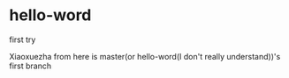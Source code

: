 # hello-word
first try


Xiaoxuezha
from here is master(or hello-word(I don't really understand))'s first branch
